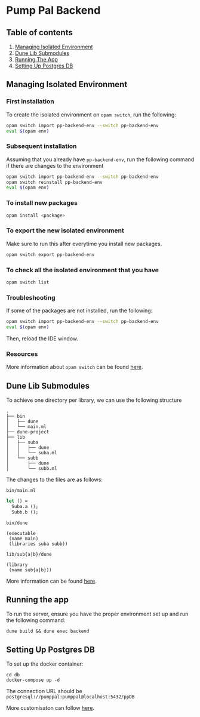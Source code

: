 # Pump Pal Backend

## Table of contents
1. [Managing Isolated Environment](#managing-isolated-environment)
2. [Dune Lib Submodules](#dune-lib-submodules)
3. [Running The App](#running-the-app)
4. [Setting Up Postgres DB](#setting-up-postgres-db)

## Managing Isolated Environment
### First installation
To create the isolated environment on `opam switch`, run the following:
```bash
opam switch import pp-backend-env --switch pp-backend-env
eval $(opam env)
```

### Subsequent installation
Assuming that you already have `pp-backend-env`, run the following command if there are changes to the environment
```bash
opam switch import pp-backend-env --switch pp-backend-env
opam switch reinstall pp-backend-env
eval $(opam env)
```

### To install new packages
```bash
opam install <package>
```

### To export the new isolated environment
Make sure to run this after everytime you install new packages.
```bash
opam switch export pp-backend-env
```

### To check all the isolated environment that you have 
```bash
opam switch list
```

### Troubleshooting
If some of the packages are not installed, run the following:
```bash
opam switch import pp-backend-env --switch pp-backend-env
eval $(opam env)
```
Then, reload the IDE window.

### Resources
More information about `opam switch` can be found [here](https://opam.ocaml.org/doc/man/opam-switch.html).

## Dune Lib Submodules

To achieve one directory per library, we can use the following structure

```
.
├── bin
│   ├── dune
│   └── main.ml
├── dune-project
├── lib
│   ├── suba
│   │   ├── dune
│   │   └── suba.ml
│   └── subb
│       ├── dune
│       └── subb.ml
```

The changes to the files are as follows:

`bin/main.ml`

```ocaml
let () =
  Suba.a (); 
  Subb.b ();
```

`bin/dune`

```
(executable
 (name main)
 (libraries suba subb))
```

`lib/sub{a|b}/dune`

```
(library
 (name sub{a|b}))
```

More information can be found [here](https://stackoverflow.com/questions/67462284/how-to-have-nested-libraries-confused-about-dune-etc).

## Running the app

To run the server, ensure you have the proper environment set up and run the following command:

```shell
dune build && dune exec backend
```

## Setting Up Postgres DB
To set up the docker container:
```shell
cd db
docker-compose up -d
```

The connection URL should be `postgresql://pumppal:pumppal@localhost:5432/ppDB`

More customisaton can follow [here](https://1kevinson.com/how-to-create-a-postgres-database-in-docker/).